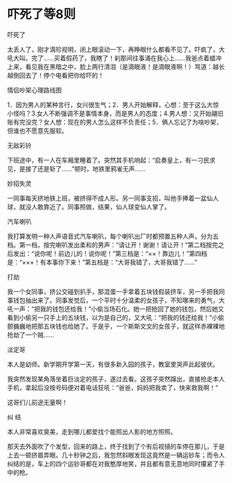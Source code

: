 # 吓死了等8则

吓死了 

太丢人了，刚才滴珍视明，闭上眼滚动一下，再睁眼什么都看不见了。吓疯了，大吼大叫。完了……买着假药了，我瞎了！刹那间往事涌在我心上……我爸点着蜡冲上来，看见我在黑暗之中，脸上两行清泪（是滴眼液！是滴眼液啊！）骂道：越长越倒回去了！停个电看把你给吓的！ 

情侣吵架心理路线图 

1．因为男人的某种言行，女兴很生气；2．男人开始解释，心想：至于这么大惊小怪吗？3.女人不断强调不是事情本身，而是男人的态度；4.男人想：又开始翮旧账有完没完？女人想：现在的男人怎么这样不负责任；5．俩人忘记了为啥吵架，但谁也不愿意先服软。 

无敌彩铃 

下班途中，有一人在车厢里睡着了。突然其手机响起：“启奏皇上，有一刁民求见，是接了还是斩了……”顿时，地铁里鸦雀无声…… 

妙招失灵 

一同事每天挤地铁上班，被挤得不成人形。另一同事支招，叫他手捧着一盆仙人球，就没人敢靠近了。同事照做，结果，仙人球变仙人掌了。 

汽车喇叭 

我打算发明一种人声语音式汽车喇叭，每个喇叭出厂时都预置五种人声，分为五档。第一档，按完喇叭发出柔和的男声：“请让开！谢谢！请让开！”第二档按完之后发出：“说你呢！前边儿的！说你呢！”第三档是：“××！靠边儿！”第四档是：“×××！有本事你下来！”第五档是：“大哥我错了，大哥我错了……” 

打劫 

我一个女同事，挤公交碰到扒手，那混蛋一手拿着五块钱假装挤车，另一手把我同事钱包抽出来了。同事发觉后，一个平时十分温柔的女孩子，不知哪来的勇气，大吼一声：“把我的钱包还给我！”小偷当场石化。她一把抢回了她的钱包，然后她又看到小偷另一只手上的五块钱，以为是自己的，又大吼：“把我的钱还给我！”小偷颤巍巍地把那五块钱也给她了。于是乎，一个斯斯文文的女孩子，就这样赤裸裸地抢劫了一个贼…… 

淡定哥 

本人是幼师。新学期开学第一天，有很多新入园的孩子，教室里哭声此起彼伏。 

我突然发现某角落坐着巨淡定的孩子，遂过去看。这孩子突然蹿出，直接抢走本人手机，拿起后没按号码便对着电话狂吼：“爸爸，妈妈把我卖了，快来救我啊！” 

这哥们儿前途无量啊！ 

纠 结 

本人非常喜欢臭美，走到哪儿都爱找个能照出人影的地方照照。 

那天去外面吹了个发型，回来的路上，终于找到了个有后视镜的车停在那儿，于是上去一顿挤眉弄眼。几十秒钟之后，我忽然斜眼发现这竟然是一辆运钞车；而令人纠结的是，车上的四个运钞哥都在对我憨厚地笑，并且都有意无意地同时攥紧了手中的枪。